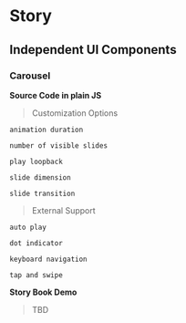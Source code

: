 # Story

## Independent UI Components

### Carousel

**Source Code in plain JS**

> Customization Options

```
animation duration

number of visible slides

play loopback

slide dimension

slide transition
```

> External Support

```
auto play

dot indicator

keyboard navigation

tap and swipe
```


**Story Book Demo**

> TBD
